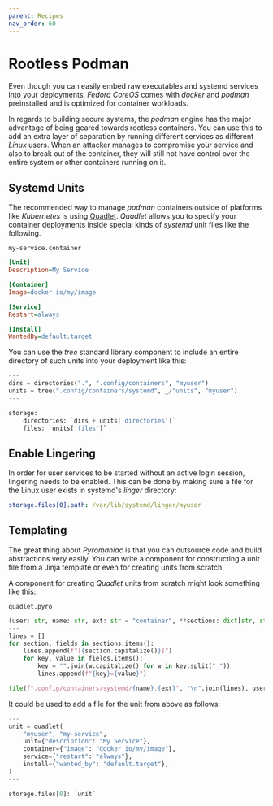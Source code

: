 ```yaml
---
parent: Recipes
nav_order: 60
---
```


# Rootless Podman
Even though you can easily embed raw executables and systemd services into your
deployments, *Fedora CoreOS* comes with *docker* and *podman* preinstalled and
is optimized for container workloads.

In regards to building secure systems, the *podman* engine has the major
advantage of being geared towards rootless containers. You can use this to add
an extra layer of separation by running different services as different *Linux*
users. When an attacker manages to compromise your service and also to break
out of the container, they will still not have control over the entire system
or other containers running on it.

## Systemd Units
The recommended way to manage *podman* containers outside of platforms like
*Kubernetes* is using [Quadlet][quadlet]. *Quadlet* allows you to specify your
container deployments inside special kinds of *systemd* unit files like the
following.

`my-service.container`
```ini
[Unit]
Description=My Service

[Container]
Image=docker.io/my/image

[Service]
Restart=always

[Install]
WantedBy=default.target
```

You can use the *tree* standard library component to include an entire
directory of such units into your deployment like this:

```python
---
dirs = directories(".", ".config/containers", "myuser")
units = tree(".config/containers/systemd", _/"units", "myuser")
---

storage:
    directories: `dirs + units['directories']`
    files: `units['files']`
```

[quadlet]: https://docs.podman.io/en/latest/markdown/podman-systemd.unit.5.html

## Enable Lingering
In order for user services to be started without an active login session,
lingering needs to be enabled. This can be done by making sure a file for the
Linux user exists in systemd's *linger* directory:

```yaml
storage.files[0].path: /var/lib/systemd/linger/myuser
```

## Templating
The great thing about *Pyromaniac* is that you can outsource code and build
abstractions very easily. You can write a component for constructing a unit
file from a Jinja template or even for creating units from scratch.

A component for creating *Quadlet* units from scratch might look something like
this:

`quadlet.pyro`
```python
(user: str, name: str, ext: str = "container", **sections: dict[str, str])
---
lines = []
for section, fields in sections.items():
    lines.append(f"[{section.capitalize()}]")
    for key, value in fields.items():
        key = "".join(w.capitalize() for w in key.split("_"))
        lines.append(f"{key}={value}")

file(f".config/containers/systemd/{name}.{ext}", "\n".join(lines), user)
```

It could be used to add a file for the unit from above as follows:

```python
---
unit = quadlet(
    "myuser", "my-service",
    unit={"description": "My Service"},
    container={"image": "docker.io/my/image"},
    service={"restart": "always"},
    install={"wanted_by": "default.target"},
)
---

storage.files[0]: `unit`
```
